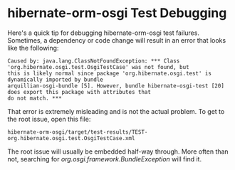 hibernate-orm-osgi Test Debugging
=============================

Here's a quick tip for debugging hibernate-orm-osgi test failures.  Sometimes, a dependency or code change will result
in an error that looks like the following:

    Caused by: java.lang.ClassNotFoundException: *** Class 'org.hibernate.osgi.test.OsgiTestCase' was not found, but
    this is likely normal since package 'org.hibernate.osgi.test' is dynamically imported by bundle
    arquillian-osgi-bundle [5]. However, bundle hibernate-osgi-test [20] does export this package with attributes that
    do not match. ***

That error is extremely misleading and is not the actual problem.  To get to the root issue, open this file:

    hibernate-orm-osgi/target/test-results/TEST-org.hibernate.osgi.test.OsgiTestCase.xml

The root issue will usually be embedded half-way through.  More often than not, searching for
*org.osgi.framework.BundleException* will find it.